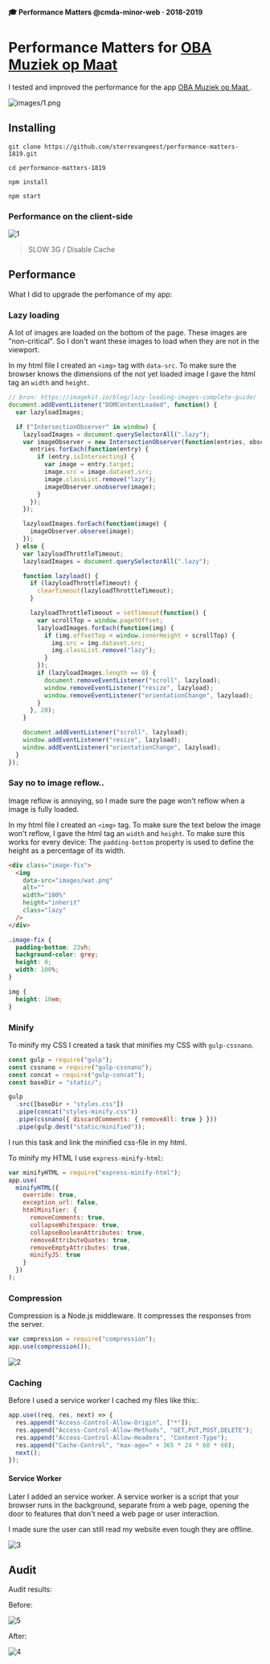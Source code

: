 **🎓 Performance Matters @cmda-minor-web · 2018-2019**

# Performance Matters for [OBA Muziek op Maat ](https://github.com/sterrevangeest/project-1-1819)

I tested and improved the performance for the app [OBA Muziek op Maat ](https://github.com/sterrevangeest/project-1-1819).

![images/1.png](images/1.png)

<!-- ## Week 1 -->

## Installing

```
git clone https://github.com/sterrevangeest/performance-matters-1819.git

cd performance-matters-1819

npm install

npm start
```

<!-- ## API

Ik heb gebruik gemaakt van de [MusiXmatch API](https://rapidapi.com/musixmatch.com/api/musixmatch) en de OBA api. -->

<!-- ## Week 2 -->

### Performance on the client-side

![1](images/1.png)

> SLOW 3G / Disable Cache

<!-- ### Week 3 -->

## Performance

What I did to upgrade the perfomance of my app:

### Lazy loading

A lot of images are loaded on the bottom of the page. These images are "non-critical". So I don't want these images to load when they are not in the viewport.

In my html file I created an `<img>` tag with `data-src`. To make sure the browser knows the dimensions of the not yet loaded image I gave the html tag an `width` and `height`.

```js
// bron: https://imagekit.io/blog/lazy-loading-images-complete-guide/
document.addEventListener("DOMContentLoaded", function() {
  var lazyloadImages;

  if ("IntersectionObserver" in window) {
    lazyloadImages = document.querySelectorAll(".lazy");
    var imageObserver = new IntersectionObserver(function(entries, observer) {
      entries.forEach(function(entry) {
        if (entry.isIntersecting) {
          var image = entry.target;
          image.src = image.dataset.src;
          image.classList.remove("lazy");
          imageObserver.unobserve(image);
        }
      });
    });

    lazyloadImages.forEach(function(image) {
      imageObserver.observe(image);
    });
  } else {
    var lazyloadThrottleTimeout;
    lazyloadImages = document.querySelectorAll(".lazy");

    function lazyload() {
      if (lazyloadThrottleTimeout) {
        clearTimeout(lazyloadThrottleTimeout);
      }

      lazyloadThrottleTimeout = setTimeout(function() {
        var scrollTop = window.pageYOffset;
        lazyloadImages.forEach(function(img) {
          if (img.offsetTop < window.innerHeight + scrollTop) {
            img.src = img.dataset.src;
            img.classList.remove("lazy");
          }
        });
        if (lazyloadImages.length == 0) {
          document.removeEventListener("scroll", lazyload);
          window.removeEventListener("resize", lazyload);
          window.removeEventListener("orientationChange", lazyload);
        }
      }, 20);
    }

    document.addEventListener("scroll", lazyload);
    window.addEventListener("resize", lazyload);
    window.addEventListener("orientationChange", lazyload);
  }
});
```

### Say no to image reflow..

Image reflow is annoying, so I made sure the page won't reflow when a image is fully loaded.

In my html file I created an `<img>` tag. To make sure the text below the image won't reflow, I gave the html tag an `width` and `height`. To make sure this works for every device: The `padding-bottom` property is used to define the height as a percentage of its width.

```html
<div class="image-fix">
  <img
    data-src="images/wat.png"
    alt=""
    width="100%"
    height="inherit"
    class="lazy"
  />
</div>
```

```css
.image-fix {
  padding-bottom: 23vh;
  background-color: grey;
  height: 0;
  width: 100%;
}

img {
  height: 10em;
}
```

### Minify

To minify my CSS I created a task that minifies my CSS with `gulp-cssnano`.

```js
const gulp = require("gulp");
const cssnano = require("gulp-cssnano");
const concat = require("gulp-concat");
const baseDir = "static/";

gulp
  .src([baseDir + "styles.css"])
  .pipe(concat("styles-minify.css"))
  .pipe(cssnano({ discardComments: { removeAll: true } }))
  .pipe(gulp.dest("static/minified"));
```

I run this task and link the minified css-file in my html.

To minify my HTML I use `express-minify-html`:

```js
var minifyHTML = require("express-minify-html");
app.use(
  minifyHTML({
    override: true,
    exception_url: false,
    htmlMinifier: {
      removeComments: true,
      collapseWhitespace: true,
      collapseBooleanAttributes: true,
      removeAttributeQuotes: true,
      removeEmptyAttributes: true,
      minifyJS: true
    }
  })
);
```

### Compression

Compression is a Node.js middleware. It compresses the responses from the server.

```js
var compression = require("compression");
app.use(compression());
```

![2](images/2.png)

### Caching

Before I used a service worker I cached my files like this:.

```js
app.use((req, res, next) => {
  res.append("Access-Control-Allow-Origin", ["*"]);
  res.append("Access-Control-Allow-Methods", "GET,PUT,POST,DELETE");
  res.append("Access-Control-Allow-Headers", "Content-Type");
  res.append("Cache-Control", "max-age=" + 365 * 24 * 60 * 60);
  next();
});
```

#### Service Worker

Later I added an service worker. A service worker is a script that your browser runs in the background, separate from a web page, opening the door to features that don't need a web page or user interaction.

I made sure the user can still read my website even tough they are offline.

![3](images/3.png)

## Audit

Audit results:

Before:

![5](images/5.png)

After:

![4](images/4.png)
